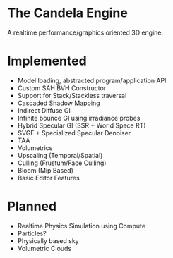 # The Candela Engine

A realtime performance/graphics oriented 3D engine.

# Implemented 
- Model loading, abstracted program/application API
- Custom SAH BVH Constructor
- Support for Stack/Stackless traversal
- Cascaded Shadow Mapping
- Indirect Diffuse GI
- Infinite bounce GI using irradiance probes
- Hybrid Specular GI (SSR + World Space RT)
- SVGF + Specialized Specular Denoiser
- TAA
- Volumetrics
- Upscaling (Temporal/Spatial)
- Culling (Frustum/Face Culling)
- Bloom (Mip Based)
- Basic Editor Features 

# Planned
- Realtime Physics Simulation using Compute
- Particles?
- Physically based sky
- Volumetric Clouds
